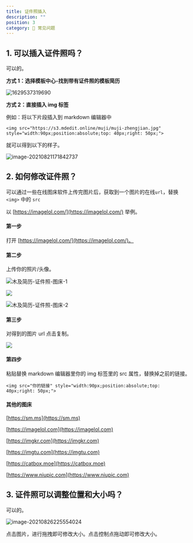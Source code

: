 ```yaml
---
title: 证件照插入
description: ""
position: 3
category: 💐 常见问题
---
```


## 1. 可以插入证件照吗？

可以的。

**方式 1：选择模板中心-找到带有证件照的模板简历**

![1629537319690](https://s3.mdedit.online/blog/1629537319690.jpg)

**方式 2：直接插入 img 标签**

例如：将以下片段插入到 markdown 编辑器中

```markup
<img src="https://s3.mdedit.online/muji/muji-zhengjian.jpg" style="width:90px;position:absolute;top: 40px;right: 50px;">
```

就可以得到以下的样子。

![image-20210821171842737](https://s3.mdedit.online/blog/image-20210821171842737.png)

## 2. 如何修改证件照？

可以通过一些在线图床软件上传完图片后，获取到一个图片的在线`url`，替换 `<img>` 中的 `src`

以 [https://imagelol.com/](https://imagelol.com/) 举例。

#### 第一步

打开 [https://imagelol.com/](https://imagelol.com/)。

#### 第二步

上传你的照片/头像。

![木及简历-证件照-图床-1](https://s3.mdedit.online/blog/image-20210826231513131.png)

![](https://s3.mdedit.online/blog/image-20210826231554830.png)

![木及简历-证件照-图床-2](https://s3.mdedit.online/blog/image-20210826231628542.png)

#### 第三步

对得到的图片 url 点击复制。

![](https://s3.mdedit.online/blog/image-20210826231700797.png)

#### 第四步

粘贴替换 markdown 编辑器里你的 img 标签里的 src 属性，替换掉之前的链接。

`<img src="你的链接" style="width:90px;position:absolute;top: 40px;right: 50px;">`

#### 其他的图床

[https://sm.ms](https://sm.ms)

[https://imagelol.com](https://imagelol.com)

[https://imgkr.com](https://imgkr.com)

[https://imgtu.com](https://imgtu.com)

[https://catbox.moe](https://catbox.moe)

[https://www.niupic.com](https://www.niupic.com)

## 3. 证件照可以调整位置和大小吗？

可以的。

![image-20210826225554024](https://s3.mdedit.online/blog/image-20210826225554024.png)

点击图片，进行拖拽即可修改大小。点击控制点拖动即可修改大小。
